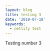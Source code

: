 ```yaml
---
layout: blog
title: testing 3
date: '2019-07-18'
keywords:
  - netlify test
---
```

Testing number 3

